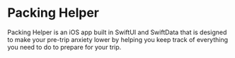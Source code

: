 # Packing Helper

Packing Helper is an iOS app built in SwiftUI and SwiftData that is designed to make your pre-trip anxiety lower by helping you keep track of everything you need to do to prepare for your trip.
